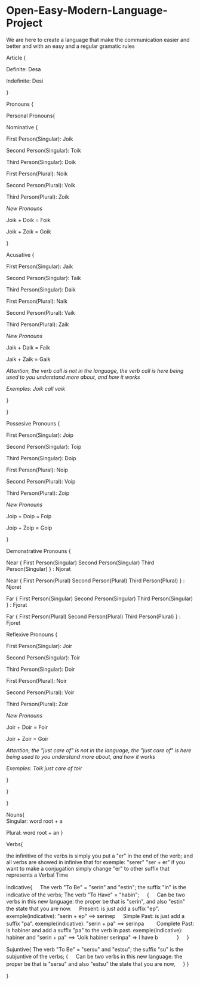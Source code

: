 # Open-Easy-Modern-Language-Project
We are here to create a language that make the communication easier and better and with an easy and a regular gramatic rules

Article
{
  
  
  
  Definite: Desa
  
  Indefinite: Desi
     
  
  
}

Pronouns
{


Personal Pronouns{


Nominative {


First Person(Singular):
Joik

Second Person(Singular):
Toik

Third Person(Singular):
Doik

First Person(Plural):
Noik

Second Person(Plural):
Voik

Third Person(Plural):
Zoik

*New Pronouns*

Joik + Doik = Foik

Joik + Zoik = Goik


}


Acusative {


First Person(Singular):
Jaik

Second Person(Singular):
Taik

Third Person(Singular):
Daik

First Person(Plural):
Naik

Second Person(Plural):
Vaik

Third Person(Plural):
Zaik

*New Pronouns*

Jaik + Daik = Faik

Jaik + Zaik = Gaik

*Attention, the verb call is not in the language, the verb call is here being used to you understand more about, and how it works*

*Exemples*: 
*Joik call vaik*

}

}


Possesive Pronouns {

First Person(Singular):
Joip

Second Person(Singular):
Toip

Third Person(Singular):
Doip

First Person(Plural):
Noip

Second Person(Plural):
Voip

Third Person(Plural):
Zoip

*New Pronouns*

Joip + Doip = Foip

Joip + Zoip = Goip

}


Demonstrative Pronouns {

Near
{ First Person(Singular)
  Second Person(Singular)
  Third Person(Singular) } :  Njorat


Near
{ First Person(Plural)
  Second Person(Plural)
  Third Person(Plural) } : Njoret


Far
{ First Person(Singular)
  Second Person(Singular)
  Third Person(Singular) } : Fjorat


Far
{ First Person(Plural)
  Second Person(Plural)
  Third Person(Plural) } : Fjoret




Reflexive Pronouns {

First Person(Singular):
Joir

Second Person(Singular):
Toir

Third Person(Singular):
Doir

First Person(Plural):
Noir

Second Person(Plural):
Voir

Third Person(Plural):
Zoir

*New Pronouns*

Joir + Doir = Foir

Joir + Zoir = Goir

*Attention, the "just care of" is not in the language, the "just care of" is here being used to you understand more about, and how it works*

*Exemples*: 
*Toik just care of toir*

}

}

}


Nouns{     
Singular: word root + a

Plural: word root + an
}


Verbs{

the infinitive of the verbs is simply you put a "er" in the end of the verb; and all verbs are showed in infinive that for exemple: "serer" "ser + er" if you want to make a conjugation simply change "er" to other suffix that represents a Verbal Time 

   Indicative{
   ㅤ
             The verb "To Be" = "serin" and "estin"; the suffix "in" is the indicative of the verbs;
             The verb "To Have" = "habin"; 
             ㅤ
              {
              ㅤ
              Can be two verbs in this new language: the proper be that is "serin", and also "estin" the state that you are now.
              ㅤ
              Present: is just add a suffix "ep".
              exemple(indicative):  "serin + ep" ==> serinep
              ㅤ
              Simple Past: is just add a suffix "pa".
              exemple(indicative):  "serin + pa" ==> serinpa
              ㅤㅤ
              Complete Past: is habiner and add a suffix "pa" to the verb in past.
              exemple(indicative):  habiner and "serin + pa" ==> "Joik habiner serinpa" => I have b
              ㅤㅤ
              ㅤ
              }
              ㅤ
             }
             
   Sujuntive{
             The verb "To Be" = "sersu" and "estsu"; the suffix "su" is the subjuntive of the verbs;
              {
              ㅤ
              Can be two verbs in this new language: the proper be that is "sersu" and also "estsu" the state that you are now, 
              ㅤ
              }
            }

}
